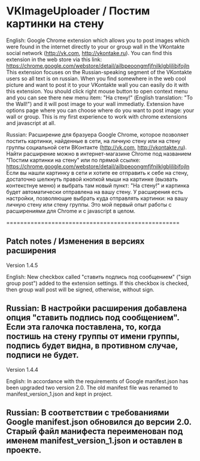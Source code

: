 VKImageUploader / Постим картинки на стену
==================================================

English:
Google Chrome extension which allows you to post images which were found in the internet directly to your or group wall in the VKontakte social network (http://vk.com, http://vkontake.ru).
You can find this extension in the web store via this link: https://chrome.google.com/webstore/detail/ailbpeoongmfjfnilklgbljlibjfojln
This extension focuses on the Russian-speaking segment of the VKontakte users so all text is on russian.
When you find somewhere in the web cool picture and want to post it to your VKontakte wall you can easily do it with this extension. You should click right mouse button to open context menu and you can see there new menu item: "На стену!" (English translation: "To the Wall!") and it will post image to your wall immediatly. Extension have options page where you can choose where do you want to post image: your wall or group.
This is my first experience to work with chrome extensions and javascript at all.

Russian: 
Расширение для бразуера Google Chrome, которое позволяет постить картинки, найденные в сети, на личную стену или на стену группы социальной сети ВКонтакте (http://vk.com, http://vkontakte.ru).
Найти расширение можно в интернет-магазине Chrome под названием "Постим картинки на стену" или по прямой ссылке: https://chrome.google.com/webstore/detail/ailbpeoongmfjfnilklgbljlibjfojln
Если вы нашли картинку в сети и хотите ее отправить к себе на стену, достаточно шелкнуть правой кнопкой мыши на картинке (вызвать контекстнуе меню) и выбрать там новый пункт: "На стену!" и картинка будет автоматически отправлена на вашу стену. У расширения есть настройки, позволяющие выбрать куда отправлять картинки: на вашу личную стену или стену группы.
Это мой первый опыт работы с расширениями для Chrome и с javascript в целом.

==================================================

Patch notes / Изменения в версиях расширения
--------------------------------------------------
Version 1.4.5

English:
New checkbox called "ставить подпись под сообщением" ("sign group post") added to the extension settings. If this checkbox is checked, then group wall post will be signed, otherwise, without sign.

Russian: 
В настройки расширения добавлена опция "ставить подпись под сообщением". Если эта галочка поставлена, то, когда постишь на стену группы от имени группы, подпись будет видна, в противном случае, подписи не будет.
--------------------------------------------------
Version 1.4.4

English:
In accordance with the requirements of Google manifest.json has been upgraded two version 2.0. The old manifest file was renamed to manifest_version_1.json and kept in project.

Russian:
В соответствии с требованиями Google manifest.json обновился до версии 2.0. Старый файл манифеста переименован под именем manifest_version_1.json и оставлен в проекте.
--------------------------------------------------

